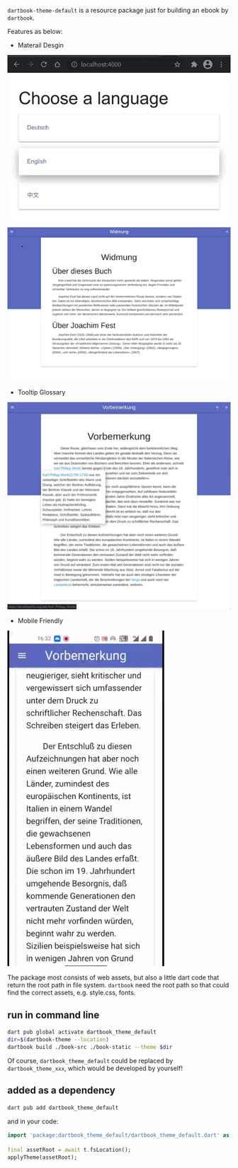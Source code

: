 `dartbook-theme-default` is a resource package just for building an ebook by `dartbook`.

Features as below:

* Materail Desgin

![](https://raw.githubusercontent.com/lindeer/dartbook/main/doc/demo_entry.jpg)

![](https://raw.githubusercontent.com/lindeer/dartbook/main/doc/dartbook-looking.gif)

* Tooltip Glossary

![](https://raw.githubusercontent.com/lindeer/dartbook/main/doc/dartbook-tooltip.png)

* Mobile Friendly

![](https://raw.githubusercontent.com/lindeer/dartbook/main/doc/dartbook-mobile.gif)

The package most consists of web assets, but also a little dart code that return the root path in file system. `dartbook` need the root path so that could find the correct assets, e.g. style.css, fonts.

## run in command line

```bash
dart pub global activate dartbook_theme_default
dir=$(dartbook-theme --location)
dartbook build ./book-src ./book-static --theme $dir
```

Of course, `dartbook_theme_default` could be replaced by `dartbook_theme_xxx`, which would be developed by yourself!

## added as a dependency
```bash
dart pub add dartbook_theme_default
```
and in your code:
```dart
import 'package:dartbook_theme_default/dartbook_theme_default.dart' as t;

final assetRoot = await t.fsLocation();
applyTheme(assetRoot);
```
